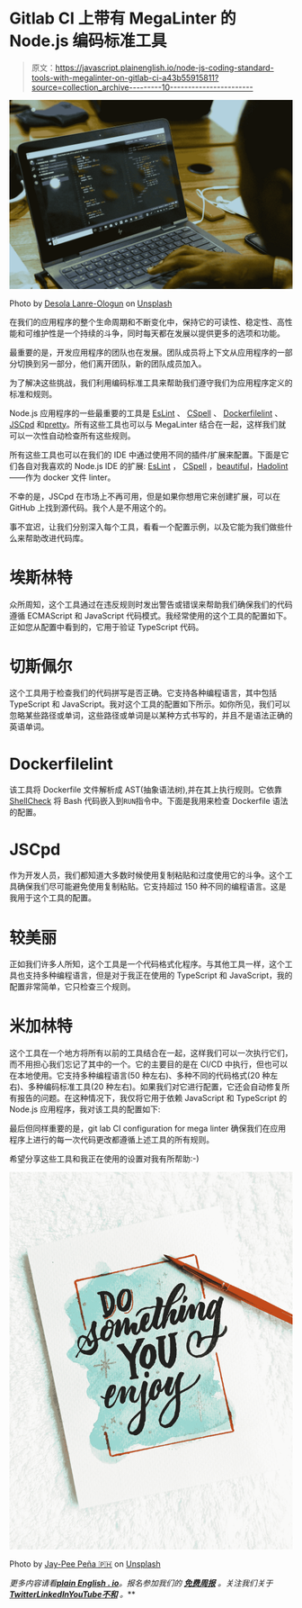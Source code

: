 # Gitlab CI 上带有 MegaLinter 的 Node.js 编码标准工具

> 原文：<https://javascript.plainenglish.io/node-js-coding-standard-tools-with-megalinter-on-gitlab-ci-a43b55915811?source=collection_archive---------10----------------------->

![](img/fe1be4cafc4b4d0ef986ee5e0703a980.png)

Photo by [Desola Lanre-Ologun](https://unsplash.com/@disruptxn?utm_source=medium&utm_medium=referral) on [Unsplash](https://unsplash.com?utm_source=medium&utm_medium=referral)

在我们的应用程序的整个生命周期和不断变化中，保持它的可读性、稳定性、高性能和可维护性是一个持续的斗争，同时每天都在发展以提供更多的选项和功能。

最重要的是，开发应用程序的团队也在发展。团队成员将上下文从应用程序的一部分切换到另一部分，他们离开团队，新的团队成员加入。

为了解决这些挑战，我们利用编码标准工具来帮助我们遵守我们为应用程序定义的标准和规则。

Node.js 应用程序的一些最重要的工具是 [EsLint](https://eslint.org/) 、 [CSpell](https://cspell.org/) 、 [Dockerfilelint](https://hadolint.github.io/hadolint/) 、 [JSCpd](https://github.com/kucherenko/jscpd) 和[pretty](https://prettier.io/)。所有这些工具也可以与 MegaLinter 结合在一起，这样我们就可以一次性自动检查所有这些规则。

所有这些工具也可以在我们的 IDE 中通过使用不同的插件/扩展来配置。下面是它们各自对我喜欢的 Node.js IDE 的扩展: [EsLint](https://marketplace.visualstudio.com/items?itemName=dbaeumer.vscode-eslint) ， [CSpell](https://marketplace.visualstudio.com/items?itemName=RemiMarche.cspell-tech) ，[beautiful](https://marketplace.visualstudio.com/items?itemName=esbenp.prettier-vscode)，[Hadolint](https://marketplace.visualstudio.com/items?itemName=exiasr.hadolint)——作为 docker 文件 linter。

不幸的是，JSCpd 在市场上不再可用，但是如果你想用它来创建扩展，可以在 GitHub 上找到源代码。我个人是不用这个的。

事不宜迟，让我们分别深入每个工具，看看一个配置示例，以及它能为我们做些什么来帮助改进代码库。

# 埃斯林特

众所周知，这个工具通过在违反规则时发出警告或错误来帮助我们确保我们的代码遵循 ECMAScript 和 JavaScript 代码模式。我经常使用的这个工具的配置如下。正如您从配置中看到的，它用于验证 TypeScript 代码。

# 切斯佩尔

这个工具用于检查我们的代码拼写是否正确。它支持各种编程语言，其中包括 TypeScript 和 JavaScript。我对这个工具的配置如下所示。如你所见，我们可以忽略某些路径或单词，这些路径或单词是以某种方式书写的，并且不是语法正确的英语单词。

# Dockerfilelint

该工具将 Dockerfile 文件解析成 AST(抽象语法树),并在其上执行规则。它依靠 [ShellCheck](https://github.com/koalaman/shellcheck) 将 Bash 代码嵌入到`RUN`指令中。下面是我用来检查 Dockerfile 语法的配置。

# JSCpd

作为开发人员，我们都知道大多数时候使用复制粘贴和过度使用它的斗争。这个工具确保我们尽可能避免使用复制粘贴。它支持超过 150 种不同的编程语言。这是我用于这个工具的配置。

# 较美丽

正如我们许多人所知，这个工具是一个代码格式化程序。与其他工具一样，这个工具也支持多种编程语言，但是对于我正在使用的 TypeScript 和 JavaScript，我的配置非常简单，它只检查三个规则。

# 米加林特

这个工具在一个地方将所有以前的工具结合在一起，这样我们可以一次执行它们，而不用担心我们忘记了其中的一个。它的主要目的是在 CI/CD 中执行，但也可以在本地使用。它支持多种编程语言(50 种左右)、多种不同的代码格式(20 种左右)、多种编码标准工具(20 种左右)。如果我们对它进行配置，它还会自动修复所有报告的问题。在这种情况下，我仅将它用于依赖 JavaScript 和 TypeScript 的 Node.js 应用程序，我对该工具的配置如下:

最后但同样重要的是，git lab CI configuration for mega linter 确保我们在应用程序上进行的每一次代码更改都遵循上述工具的所有规则。

希望分享这些工具和我正在使用的设置对我有所帮助:-)

![](img/1237de54086be46b6cf8a8c7d2bbde47.png)

Photo by [Jay-Pee Peña 🇵🇭](https://unsplash.com/@jpineapplepen?utm_source=medium&utm_medium=referral) on [Unsplash](https://unsplash.com?utm_source=medium&utm_medium=referral)

*更多内容请看*[***plain English . io***](https://plainenglish.io/)*。报名参加我们的* [***免费周报***](http://newsletter.plainenglish.io/) *。关注我们关于*[***Twitter***](https://twitter.com/inPlainEngHQ)[***LinkedIn***](https://www.linkedin.com/company/inplainenglish/)*[***YouTube***](https://www.youtube.com/channel/UCtipWUghju290NWcn8jhyAw)*[***不和***](https://discord.gg/GtDtUAvyhW) *。***